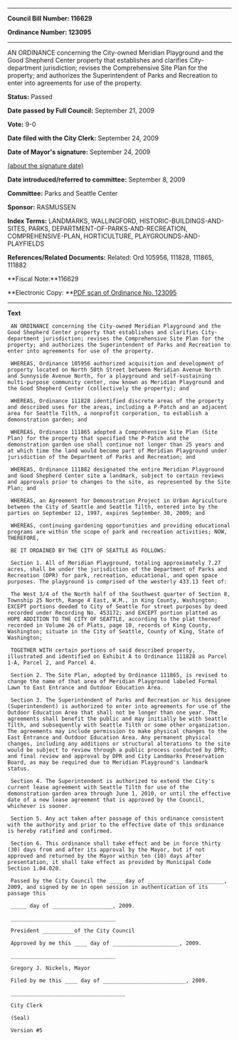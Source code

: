 

********

**Council Bill Number: 116629**
   
**Ordinance Number: 123095**
********

 AN ORDINANCE concerning the City-owned Meridian Playground and the Good Shepherd Center property that establishes and clarifies City-department jurisdiction; revises the Comprehensive Site Plan for the property; and authorizes the Superintendent of Parks and Recreation to enter into agreements for use of the property.

**Status:** Passed
   
**Date passed by Full Council:** September 21, 2009
   
**Vote:** 9-0
   
**Date filed with the City Clerk:** September 24, 2009
   
**Date of Mayor's signature:** September 24, 2009
   
[(about the signature date)](/~public/approvaldate.htm)
   
   
   
**Date introduced/referred to committee:** September 8, 2009
   
**Committee:** Parks and Seattle Center
   
**Sponsor:** RASMUSSEN
   
   
**Index Terms:** LANDMARKS, WALLINGFORD, HISTORIC-BUILDINGS-AND-SITES, PARKS, DEPARTMENT-OF-PARKS-AND-RECREATION, COMPREHENSIVE-PLAN, HORTICULTURE, PLAYGROUNDS-AND-PLAYFIELDS

**References/Related Documents:** Related: Ord 105956, 111828, 111865, 111882

**Fiscal Note:**116629

**Electronic Copy: **[PDF scan of Ordinance No. 123095](/~archives/Ordinances/Ord_123095.pdf)

********

**Text**
   
```
 AN ORDINANCE concerning the City-owned Meridian Playground and the Good Shepherd Center property that establishes and clarifies City-department jurisdiction; revises the Comprehensive Site Plan for the property; and authorizes the Superintendent of Parks and Recreation to enter into agreements for use of the property.

 WHEREAS, Ordinance 105956 authorized acquisition and development of property located on North 50th Street between Meridian Avenue North and Sunnyside Avenue North, for a playground and self-sustaining multi-purpose community center, now known as Meridian Playground and the Good Shepherd Center (collectively the property); and

 WHEREAS, Ordinance 111828 identified discrete areas of the property and described uses for the areas, including a P-Patch and an adjacent area for Seattle Tilth, a nonprofit corporation, to establish a demonstration garden; and

 WHEREAS, Ordinance 111865 adopted a Comprehensive Site Plan (Site Plan) for the property that specified the P-Patch and the demonstration garden use shall continue not longer than 25 years and at which time the land would become part of Meridian Playground under jurisdiction of the Department of Parks and Recreation; and

 WHEREAS, Ordinance 111882 designated the entire Meridian Playground and Good Shepherd Center site a landmark, subject to certain reviews and approvals prior to changes to the site, as represented by the Site Plan; and

 WHEREAS, an Agreement for Demonstration Project in Urban Agriculture between the City of Seattle and Seattle Tilth, entered into by the parties on September 12, 1997, expires September 30, 2009; and

 WHEREAS, continuing gardening opportunities and providing educational programs are within the scope of park and recreation activities; NOW, THEREFORE,

 BE IT ORDAINED BY THE CITY OF SEATTLE AS FOLLOWS:

 Section 1. All of Meridian Playground, totaling approximately 7.27 acres, shall be under the jurisdiction of the Department of Parks and Recreation (DPR) for park, recreation, educational, and open space purposes. The playground is comprised of the westerly 433.13 feet of:

 The West 3/4 of the North half of the Southwest quarter of Section 8, Township 25 North, Range 4 East, W.M., in King County, Washington; EXCEPT portions deeded to City of Seattle for street purposes by deed recorded under Recording No. 453172; and EXCEPT portion platted as HOPE ADDITION TO THE CITY OF SEATTLE, according to the plat thereof recorded in Volume 26 of Plats, page 10, records of King County, Washington; situate in the City of Seattle, County of King, State of Washington;

 TOGETHER WITH certain portions of said described property, illustrated and identified on Exhibit A to Ordinance 111828 as Parcel 1-A, Parcel 2, and Parcel 4.

 Section 2. The Site Plan, adopted by Ordinance 111865, is revised to change the name of that area of Meridian Playground labeled Formal Lawn to East Entrance and Outdoor Education Area.

 Section 3. The Superintendent of Parks and Recreation or his designee (Superintendent) is authorized to enter into agreements for use of the Outdoor Education Area that shall not be longer than one year. The agreements shall benefit the public and may initially be with Seattle Tilth, and subsequently with Seattle Tilth or some other organization. The agreements may include permission to make physical changes to the East Entrance and Outdoor Education Area. Any permanent physical changes, including any additions or structural alterations to the site would be subject to review through a public process conducted by DPR; and final review and approval by DPR and City Landmarks Preservation Board, as may be required due to Meridian Playground's landmark status.

 Section 4. The Superintendent is authorized to extend the City's current lease agreement with Seattle Tilth for use of the demonstration garden area through June 1, 2010, or until the effective date of a new lease agreement that is approved by the Council, whichever is sooner.

 Section 5. Any act taken after passage of this ordinance consistent with the authority and prior to the effective date of this ordinance is hereby ratified and confirmed.

 Section 6. This ordinance shall take effect and be in force thirty (30) days from and after its approval by the Mayor, but if not approved and returned by the Mayor within ten (10) days after presentation, it shall take effect as provided by Municipal Code Section 1.04.020.

 Passed by the City Council the ____ day of ________________________, 2009, and signed by me in open session in authentication of its passage this

 _____ day of ___________________, 2009.

 _________________________________

 President __________of the City Council

 Approved by me this ____ day of _____________________, 2009.

 _________________________________

 Gregory J. Nickels, Mayor

 Filed by me this ____ day of __________________________, 2009.

 ____________________________________

 City Clerk

 (Seal)

 Version #5

```
